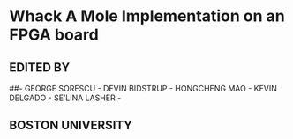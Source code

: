 # Whack A Mole Implementation on an FPGA board

##                                        EDITED BY
##- GEORGE SORESCU -  DEVIN BIDSTRUP - HONGCHENG MAO - KEVIN DELGADO - SE’LINA LASHER -
##                                     BOSTON UNIVERSITY

